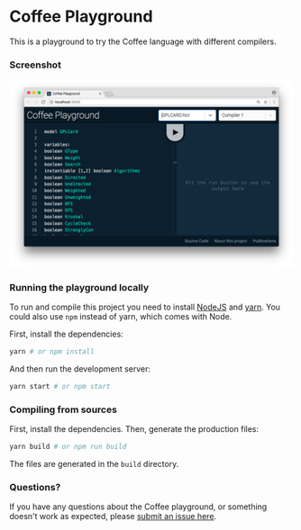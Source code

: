 # Coffee Playground

This is a playground to try the Coffee language with different compilers.

### Screenshot

![Coffee Playground](screenshots/playground.png "Coffee Playground")

### Running the playground locally

To run and compile this project you need to install [NodeJS](https://nodejs.org) and [yarn](https://yarnpkg.com). You could also use `npm` instead of yarn, which comes with Node.

First, install the dependencies:

```bash
yarn # or npm install
```

And then run the development server:

```bash
yarn start # or npm start
```

### Compiling from sources

First, install the dependencies. Then, generate the production files:

```bash
yarn build # or npm run build
```

The files are generated in the `build` directory.

### Questions?

If you have any questions about the Coffee playground, or something doesn't work as expected, please [submit an issue here](https://github.com/jachinte/coffee-playground/issues/new).
